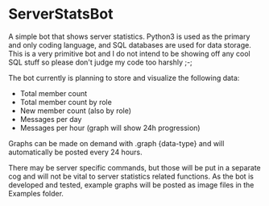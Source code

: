 # ServerStatsBot
A simple bot that shows server statistics. Python3 is used as the primary and only coding language, and SQL databases are used for data storage. This is a very primitive bot and I do not intend to be showing off any cool SQL stuff so please don't judge my code too harshly ;-;

The bot currently is planning to store and visualize the following data:
 - Total member count
 - Total member count by role
 - New member count (also by role)
 - Messages per day
 - Messages per hour (graph will show 24h progression)
 
Graphs can be made on demand with .graph {data-type} and will automatically be posted every 24 hours. 

There may be server specific commands, but those will be put in a separate cog and will not be vital to server statistics related functions. As the bot is developed and tested, example graphs will be posted as image files in the Examples folder.
